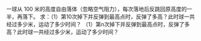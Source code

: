 一球从 100 米的高度自由落体（忽略空气阻力），每次落地后反跳回原高度的一半，再落下。 求：（1）第10次掉下并反弹到最高点时，反弹了多高？此时球一共经过多少米，运动了多少时间？ （1）第n次掉下并反弹到最高点时，反弹了多高？此时球一共经过多少米，运动了多少时间？
